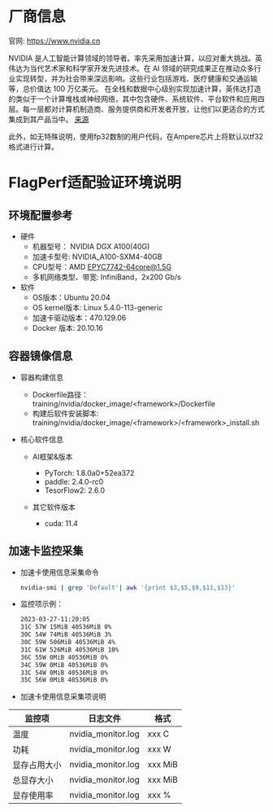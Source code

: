 # 厂商信息

官网: https://www.nvidia.cn

NVIDIA 是人工智能计算领域的领导者。率先采用加速计算，以应对重大挑战。英伟达为当代艺术家和科学家开发先进技术。在 AI 领域的研究成果正在推动众多行业实现转型，并为社会带来深远影响。这些行业包括游戏、医疗健康和交通运输等，总价值达 100 万亿美元。
在全栈和数据中心级别实现加速计算，英伟达打造的类似于一个计算堆栈或神经网络，其中包含硬件、系统软件、平台软件和应用四层。每一层都对计算机制造商、服务提供商和开发者开放，让他们以更适合的方式集成到其产品当中。
[来源](https://images.nvidia.cn/nvimages/aem-dam/zh_cn/Solutions/about-us/documents/NVIDIA-Story-zhCN.pdf)

此外，如无特殊说明，使用fp32数制的用户代码，在Ampere芯片上将默认以tf32格式进行计算。

# FlagPerf适配验证环境说明
## 环境配置参考
  - 硬件
    - 机器型号： NVIDIA DGX A100(40G)
    - 加速卡型号: NVIDIA_A100-SXM4-40GB
    - CPU型号：AMD EPYC7742-64core@1.5G
    - 多机网络类型、带宽: InfiniBand，2x200 Gb/s
  - 软件
    - OS版本：Ubuntu 20.04
    - OS kernel版本: Linux 5.4.0-113-generic
    - 加速卡驱动版本：470.129.06
    - Docker 版本: 20.10.16

## 容器镜像信息
- 容器构建信息
  - Dockerfile路径：training/nvidia/docker_image/\<framework\>/Dockerfile
  - 构建后软件安装脚本: training/nvidia/docker_image/\<framework\>/\<framework\>_install.sh

- 核心软件信息

  - AI框架&版本
    - PyTorch: 1.8.0a0+52ea372
    - paddle: 2.4.0-rc0
    - TesorFlow2: 2.6.0

  - 其它软件版本
    - cuda: 11.4


## 加速卡监控采集
- 加速卡使用信息采集命令

  ```bash
  nvidia-smi | grep 'Default'| awk '{print $3,$5,$9,$11,$13}'
  ```
- 监控项示例：
    ```bash
    2023-03-27-11:20:05
    31C 57W 15MiB 40536MiB 0%
    30C 54W 74MiB 40536MiB 3%
    30C 59W 506MiB 40536MiB 4%
    31C 61W 526MiB 40536MiB 10%
    36C 55W 0MiB 40536MiB 0%
    34C 59W 0MiB 40536MiB 0%
    33C 54W 0MiB 40536MiB 0%
    35C 56W 0MiB 40536MiB 0%
    ```
- 加速卡使用信息采集项说明

|监控项| 日志文件 | 格式 |
|---|---|---|
|温度| nvidia_monitor.log | xxx C |
|功耗 |nvidia_monitor.log | xxx W |
|显存占用大小 |nvidia_monitor.log |xxx MiB |
|总显存大小 |nvidia_monitor.log |xxx MiB |
|显存使用率 |nvidia_monitor.log |xxx % |
